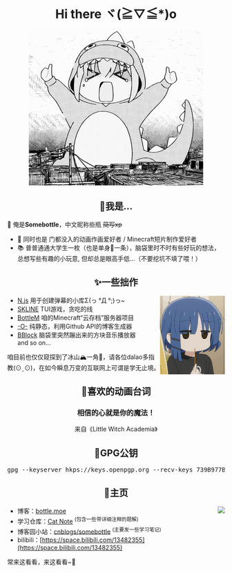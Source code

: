 <h1 align="center">Hi there ヾ(≧▽≦*)o  </h1>

<!--![avatar](https://images.weserv.nl/?url=https://raw.githubusercontent.com/SomeBottle/somebottle/master/avatar.png)  -->
<div align="center">
  <img src="https://raw.githubusercontent.com/SomeBottle/somebottle/master/sticker/identityMonster.gif"></img>
</div>

<h2 align="center">🤔我是...</h2>

👋 俺是**Somebottle**，中文昵称些瓶 <del>简写xp</del>  
* 💖 同时也是 门都没入的动画作画爱好者 / Minecraft短片制作爱好者  
* 📚 普普通通大学生一枚（也是单身🌭一条），脑袋里时不时有些好玩的想法，总想写些有趣的小玩意, 但却总是眼高手低...（不要挖坑不填了喂！）

<h2 align="center">✨一些拙作</h2>

<img src="https://raw.githubusercontent.com/SomeBottle/somebottle/master/sticker/chewingLyo.gif" align="right" width="150px"></img>

<div align="left"> 
  
* [N.js](https://github.com/SomeBottle/N.js/) 用于创建弹幕的小库Σ(っ °Д °;)っ~ 
* [SKLINE](https://github.com/SomeBottle/skline) TUI游戏，贪吃的线  
* [BottleM](https://github.com/Bottle-M) 咱的Minecraft“云存档”服务器项目
* [-O-](https://github.com/SomeBottle/-O-) 纯静态，利用Github API的博客生成器  
* [BBlock](https://github.com/SomeBottle/BBlock) 脑袋里突然蹦出来的方块音乐播放器  
and so on...
  
</div>

咱目前也仅仅窥探到了冰山🏔️一角🧊，请各位dalao多指教(⊙ˍ⊙)，在如今瞬息万变的互联网上可谓是学无止境。  

<h2 align="center">💬喜欢的动画台词</h2>

<h3 align="center">相信的心就是你的魔法！</h3>
<p align="center">来自《Little Witch Academia》</p>

<h2 align="center">🔑GPG公钥</h2>

<pre align="center">
gpg --keyserver hkps://keys.openpgp.org --recv-keys 739B977BB8EAF1A27D45CEF544CAB27C484C507A
</pre>

<h2 align="center">🚀主页</h2>

<a href="https://github.com/anuraghazra/github-readme-stats/blob/master/docs/readme_cn.md" target="_blank"><img src='https://github-readme-stats-git-masterrstaa-rickstaa.vercel.app/api?username=SomeBottle&show_icons=true&hide_border=true&theme=dark&locale=cn' align='right'></img></a>

* 博客：[bottle.moe](https://bottle.moe)  
* 学习仓库：[Cat Note](https://github.com/cat-note/bottleofcat) <sup>(包含一些带详细注释的题解)</sup>
* 博客园小站：[cnblogs/somebottle](https://www.cnblogs.com/somebottle) <sup>(主要发一些学习笔记)</sup>  
* bilibili：[https://space.bilibili.com/13482355](https://space.bilibili.com/13482355)  

常来这看看，来这看看~🎵  
